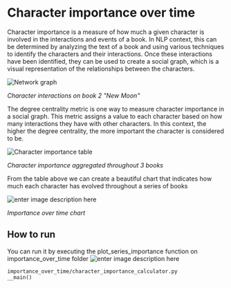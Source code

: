 
# Character importance over time
Character importance is a measure of how much a given character is involved in the interactions and events of a book. In NLP context, this can be determined by analyzing the text of a book and using various techniques to identify the characters and their interactions. Once these interactions have been identified, they can be used to create a social graph, which is a visual representation of the relationships between the characters.

![Network graph](https://i.imgur.com/1UINepX.png)

*Character interactions on book 2 "New Moon"*


The degree centrality metric is one way to measure character importance in a social graph. This metric assigns a value to each character based on how many interactions they have with other characters. In this context, the higher the degree centrality, the more important the character is considered to be.

![Character importance table](https://i.imgur.com/nOpI2Tr.png)

*Character importance aggregated throughout 3 books*

From the table above we can create a beautiful chart that indicates how much each character has evolved throughout a series of books

![enter image description here](https://i.imgur.com/R61L9FB.png)

*Importance over time chart*
    
## How to run  
You can run it by executing the plot_series_importance function on importance_over_time folder
![enter image description here](https://i.imgur.com/ztl6QJc.png)
```  
importance_over_time/character_importance_calculator.py  
__main()  
```  

